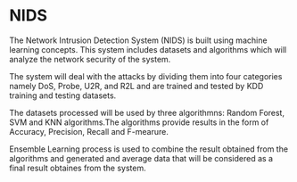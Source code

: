 # NIDS

The Network Intrusion Detection System (NIDS) is built using machine learning concepts. This system includes datasets and algorithms which will analyze the network security of the system. 

The system will deal with the attacks by dividing them into four categories namely DoS, Probe, U2R, and R2L and are trained and tested by KDD training and testing datasets. 

The datasets processed will be used by three algorithmns: Random Forest, SVM and KNN algorithms.The algorithms provide results in the form of Accuracy, Precision, Recall and F-mearure. 

Ensemble Learning process is used to combine the result obtained from the algorithms and generated and average data that will be considered as a final result obtaines from the system. 
